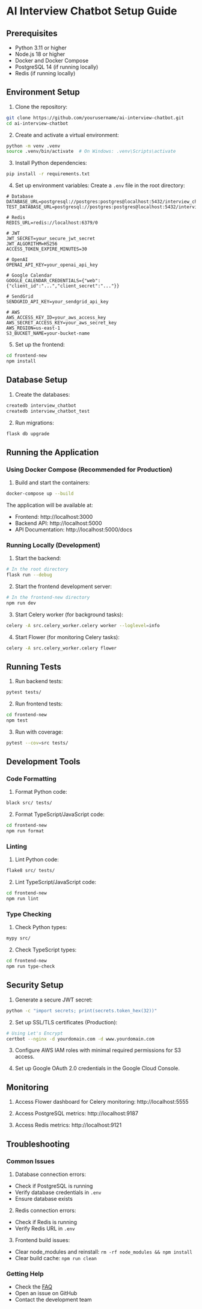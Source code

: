 # AI Interview Chatbot Setup Guide

## Prerequisites

- Python 3.11 or higher
- Node.js 18 or higher
- Docker and Docker Compose
- PostgreSQL 14 (if running locally)
- Redis (if running locally)

## Environment Setup

1. Clone the repository:
```bash
git clone https://github.com/yourusername/ai-interview-chatbot.git
cd ai-interview-chatbot
```

2. Create and activate a virtual environment:
```bash
python -m venv .venv
source .venv/bin/activate  # On Windows: .venv\Scripts\activate
```

3. Install Python dependencies:
```bash
pip install -r requirements.txt
```

4. Set up environment variables:
Create a `.env` file in the root directory:
```env
# Database
DATABASE_URL=postgresql://postgres:postgres@localhost:5432/interview_chatbot
TEST_DATABASE_URL=postgresql://postgres:postgres@localhost:5432/interview_chatbot_test

# Redis
REDIS_URL=redis://localhost:6379/0

# JWT
JWT_SECRET=your_secure_jwt_secret
JWT_ALGORITHM=HS256
ACCESS_TOKEN_EXPIRE_MINUTES=30

# OpenAI
OPENAI_API_KEY=your_openai_api_key

# Google Calendar
GOOGLE_CALENDAR_CREDENTIALS={"web":{"client_id":"...","client_secret":"..."}}

# SendGrid
SENDGRID_API_KEY=your_sendgrid_api_key

# AWS
AWS_ACCESS_KEY_ID=your_aws_access_key
AWS_SECRET_ACCESS_KEY=your_aws_secret_key
AWS_REGION=us-east-1
S3_BUCKET_NAME=your-bucket-name
```

5. Set up the frontend:
```bash
cd frontend-new
npm install
```

## Database Setup

1. Create the databases:
```bash
createdb interview_chatbot
createdb interview_chatbot_test
```

2. Run migrations:
```bash
flask db upgrade
```

## Running the Application

### Using Docker Compose (Recommended for Production)

1. Build and start the containers:
```bash
docker-compose up --build
```

The application will be available at:
- Frontend: http://localhost:3000
- Backend API: http://localhost:5000
- API Documentation: http://localhost:5000/docs

### Running Locally (Development)

1. Start the backend:
```bash
# In the root directory
flask run --debug
```

2. Start the frontend development server:
```bash
# In the frontend-new directory
npm run dev
```

3. Start Celery worker (for background tasks):
```bash
celery -A src.celery_worker.celery worker --loglevel=info
```

4. Start Flower (for monitoring Celery tasks):
```bash
celery -A src.celery_worker.celery flower
```

## Running Tests

1. Run backend tests:
```bash
pytest tests/
```

2. Run frontend tests:
```bash
cd frontend-new
npm test
```

3. Run with coverage:
```bash
pytest --cov=src tests/
```

## Development Tools

### Code Formatting

1. Format Python code:
```bash
black src/ tests/
```

2. Format TypeScript/JavaScript code:
```bash
cd frontend-new
npm run format
```

### Linting

1. Lint Python code:
```bash
flake8 src/ tests/
```

2. Lint TypeScript/JavaScript code:
```bash
cd frontend-new
npm run lint
```

### Type Checking

1. Check Python types:
```bash
mypy src/
```

2. Check TypeScript types:
```bash
cd frontend-new
npm run type-check
```

## Security Setup

1. Generate a secure JWT secret:
```bash
python -c "import secrets; print(secrets.token_hex(32))"
```

2. Set up SSL/TLS certificates (Production):
```bash
# Using Let's Encrypt
certbot --nginx -d yourdomain.com -d www.yourdomain.com
```

3. Configure AWS IAM roles with minimal required permissions for S3 access.

4. Set up Google OAuth 2.0 credentials in the Google Cloud Console.

## Monitoring

1. Access Flower dashboard for Celery monitoring:
http://localhost:5555

2. Access PostgreSQL metrics:
http://localhost:9187

3. Access Redis metrics:
http://localhost:9121

## Troubleshooting

### Common Issues

1. Database connection errors:
- Check if PostgreSQL is running
- Verify database credentials in `.env`
- Ensure database exists

2. Redis connection errors:
- Check if Redis is running
- Verify Redis URL in `.env`

3. Frontend build issues:
- Clear node_modules and reinstall: `rm -rf node_modules && npm install`
- Clear build cache: `npm run clean`

### Getting Help

- Check the [FAQ](./FAQ.md)
- Open an issue on GitHub
- Contact the development team 